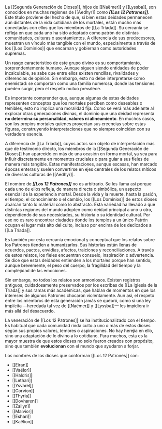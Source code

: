 La [[Segunda Generación de Dioses]], hijos de [[Naëmer]] y [[Lyssba]], son conocidos en muchas regiones de [[Aedhyr]] como ***[[Los 12 Patrones]]***. Este título proviene del hecho de que, si bien estas deidades permanecen aún distantes de la vida cotidiana de los mortales, están mucho más conectadas con ellos que los miembros de [[La Tríada]]. Su cercanía se refleja en que cada uno ha sido adoptado como patrón de distintas comunidades, culturas o asentamientos. A diferencia de sus predecesores, muestran un vínculo más tangible con el mundo, especialmente a través de los [[Los Dominios]] que encarnan y gobiernan como autoridades supremas.

Un rasgo característico de este grupo divino es su comportamiento, sorprendentemente humano. Aunque siguen siendo entidades de poder incalculable, se sabe que entre ellos existen rencillas, rivalidades y diferencias de opinión. Sin embargo, esto no debe interpretarse como enemistad: se comportan como una familia numerosa, donde las tensiones pueden surgir, pero el respeto mutuo prevalece.

Es importante comprender que, aunque algunas de estas deidades representen conceptos que los mortales perciben como deseables o temibles, esto no implica una moralidad fija. Como se verá más adelante al explorar otras generaciones divinas, el dominio que una deidad representa **no determina su personalidad, valores ni alineamiento**. En muchos casos, son los propios mortales quienes proyectan sus creencias sobre estas figuras, construyendo interpretaciones que no siempre coinciden con su verdadera esencia.

A diferencia de [[La Tríada]], cuyos actos son objeto de interpretación más que de testimonio directo, los miembros de la [[Segunda Generación de Dioses]] han aparecido en más de una ocasión en forma mortal, ya sea para influir discretamente en momentos cruciales o para guiar a sus fieles de manera más tangible. Estas manifestaciones, aunque escasas, han marcado épocas enteras y suelen convertirse en ejes centrales de los relatos míticos de diversas culturas de [[Aedhyr]].

El nombre de ***[[Los 12 Patrones]]*** no es arbitrario. Se les llama así porque cada uno de ellos refleja, de manera directa o simbólica, un aspecto esencial de la experiencia mortal. Desde la vida y la muerte, hasta la pasión, el tiempo, el conocimiento o el cambio, los [[Los Dominios]] de estos dioses abarcan tanto lo material como lo abstracto. Esta variedad ha llevado a que distintas regiones del mundo adopten como deidad principal a uno u otro, dependiendo de sus necesidades, su historia o su identidad cultural. Por eso no es raro encontrar ciudades donde los templos a un único Patrón ocupan el lugar más alto del culto, incluso por encima de los dedicados a [[La Tríada]].

Es también por esta cercanía emocional y conceptual que los relatos sobre los Patrones tienden a humanizarlos. Sus historias están llenas de acuerdos, pactos, envidias, afectos, traiciones y reconciliaciones. A través de estos relatos, los fieles encuentran consuelo, inspiración o advertencia. Se dice que estas deidades entienden a los mortales porque han sentido, aunque brevemente, el peso del cuerpo, la fragilidad del tiempo y la complejidad de las emociones.

Sin embargo, no todos los relatos son armoniosos. Existen registros antiguos, cuidadosamente preservados por los escribas de [[La Iglesia de la Tríada]] y sus ramas más académicas, que hablan de momentos en que los intereses de algunos Patrones chocaron violentamente. Aun así, el respeto entre los miembros de esta generación jamás se quebró, como si una ley implícita —heredada tal vez de [[Naëmer]] y [[Lyssba]]— les impidiera ir más allá del desacuerdo.

La veneración de [[Los 12 Patrones]] se ha institucionalizado con el tiempo. Es habitual que cada comunidad rinda culto a uno o más de estos dioses según sus propios valores, temores o aspiraciones. No hay herejía en ello, sino una adaptación de lo divino a lo cotidiano. Para muchos, esta es la mayor muestra de que estos dioses no solo fueron creados con propósito, sino que también **evolucionan** con el mundo que ayudaron a forjar.

Los nombres de los dioses que conforman [[Los 12 Patrones]] son:
- [[Eiran]]
- [[Vaëlor]]
- [[Haldris]]
- [[Lethari]]
- [[Ysvarel]]
- [[Corvion]]
- [[Thyria]]
- [[Dovharen]]
- [[Zailyn]]
- [[Malvior]]
- [[Eshari]]
- [[Kaëlion]]

[^1]: [[Historia y Mitología]]
[^2]: [[Los Dioses]]
[^3]: [[La Tríada]]